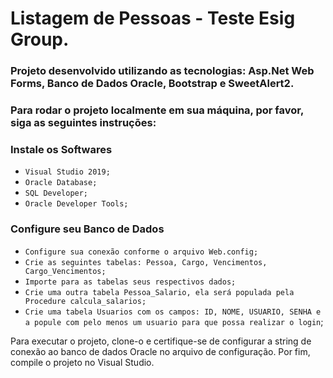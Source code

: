 # Listagem de Pessoas - Teste Esig Group.

### Projeto desenvolvido utilizando as tecnologias: Asp.Net Web Forms, Banco de Dados Oracle, Bootstrap e SweetAlert2. 
### Para rodar o projeto localmente em sua máquina, por favor, siga as seguintes instruções:

### Instale os Softwares
- `Visual Studio 2019;`
- `Oracle Database;`
- `SQL Developer;`
- `Oracle Developer Tools;` 

### Configure seu Banco de Dados
- `Configure sua conexão conforme o arquivo Web.config;`
- `Crie as seguintes tabelas: Pessoa, Cargo, Vencimentos, Cargo_Vencimentos;`
- `Importe para as tabelas seus respectivos dados;`
- `Crie uma outra tabela Pessoa_Salario, ela será populada pela Procedure calcula_salarios;`
- `Crie uma tabela Usuarios com os campos: ID, NOME, USUARIO, SENHA e a popule com pelo menos um usuario para que possa realizar o login`;

Para executar o projeto, clone-o e certifique-se de configurar a string de conexão ao banco de dados Oracle no arquivo de configuração.
Por fim, compile o projeto no Visual Studio.
